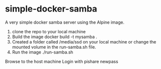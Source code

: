 # simple-docker-samba
A very simple docker samba server using the Alpine image.
1. clone the repo to your local machine
2. Build the image docker build -t mysamba .
3. Created a folder called /media/ssd on your local machine or change the mounted volume in the run-samba.sh file.
4. Run the image ./run-samba.sh

Browse to the host machine
Login with pishare newpass
